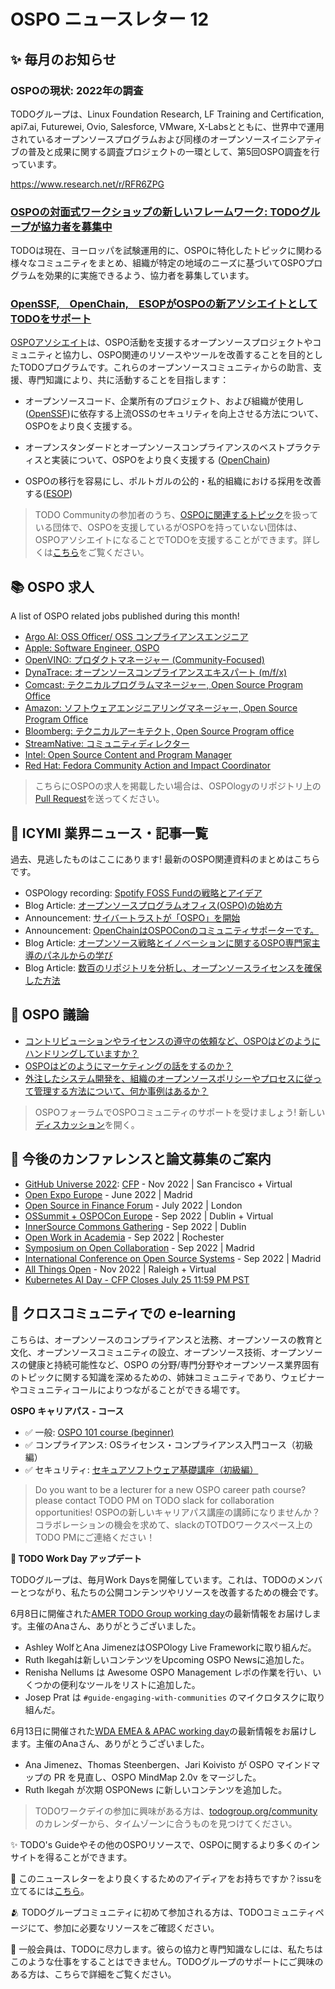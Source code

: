 # OSPO ニュースレター 12


## ✨ 毎月のお知らせ

### OSPOの現状: 2022年の調査

TODOグループは、Linux Foundation Research, LF Training and Certification, api7.ai, Futurewei, Ovio, Salesforce, VMware, X-Labsとともに、世界中で運用されているオープンソースプログラムおよび同様のオープンソースイニシアティブの普及と成果に関する調査プロジェクトの一環として、第5回OSPO調査を行っています。

https://www.research.net/r/RFR6ZPG

### [OSPOの対面式ワークショップの新しいフレームワーク: TODOグループが協力者を募集中](https://todogroup.org/blog/new-framework-in-person-ospo-workshops/)

TODOは現在、ヨーロッパを試験運用的に、OSPOに特化したトピックに関わる様々なコミュニティをまとめ、組織が特定の地域のニーズに基づいてOSPOプログラムを効果的に実施できるよう、協力者を募集しています。

### [OpenSSF,　OpenChain,　ESOPがOSPOの新アソシエイトとしてTODOをサポート](https://todogroup.org/associates/)

[OSPOアソシエイト](https://todogroup.org/associates/)は、OSPO活動を支援するオープンソースプロジェクトやコミュニティと協力し、OSPO関連のリソースやツールを改善することを目的としたTODOプログラムです。これらのオープンソースコミュニティからの助言、支援、専門知識により、共に活動することを目指します：

* オープンソースコード、企業所有のプロジェクト、および組織が使用し([OpenSSF](https://openssf.org/))に依存する上流OSSのセキュリティを向上させる方法について、OSPOをより良く支援する。

* オープンスタンダードとオープンソースコンプライアンスのベストプラクティスと実装について、OSPOをより良く支援する ([OpenChain](https://www.openchainproject.org/))


* OSPOの移行を容易にし、ポルトガルの公的・私的組織における採用を改善する([ESOP](https://www.esop.pt/en))

> TODO Communityの参加者のうち、[OSPOに関連するトピック](https://ospomindmap.todogroup.org/)を扱っている団体で、OSPOを支援しているがOSPOを持っていない団体は、OSPOアソシエイトになることでTODOを支援することができます。詳しくは[こちら](https://todogroup.org/associates/)をご覧ください。

## 📚 OSPO 求人

A list of OSPO related jobs published during this month!

* [Argo AI: OSS Officer/ OSS コンプライアンスエンジニア](https://boards.greenhouse.io/argo/jobs/4268272)
* [Apple: Software Engineer, OSPO](https://jobs.apple.com/en-us/details/200349858/software-engineer-ospo-open-source-program-office)
* [OpenVINO: プロダクトマネージャー (Community-Focused)](https://jobs.intel.com/ShowJob/Id/3393021/OpenVINO-Product-Manager-(Community-Focused))
* [DynaTrace: オープンソースコンプライアンスエキスパート (m/f/x)](https://careers.dynatrace.com/jobs/b70701ce-c8ba-49f6-af2b-d8adf1a6ee7a/)
* [Comcast: テクニカルプログラムマネージャー, Open Source Program Office](https://comcast.wd5.myworkdayjobs.com/Comcast_Careers/job/PA---Philadelphia-1800-Arch-St/Technical-Program-Manager--Open-Source-Program-Office_R335447)
* [Amazon: ソフトウェアエンジニアリングマネージャー, Open Source Program Office](https://www.amazon.jobs/en/jobs/2074411/software-engineering-manager-open-source-program-office-amazon-open-source-program-office)
* [Bloomberg: テクニカルアーキテクト, Open Source Program office](https://careers.bloomberg.com/job/detail/99235)
* [StreamNative: コミュニティディレクター](https://jobs.lever.co/stream-native/6d247c32-837b-430e-88ee-807f722dbaf7)
* [Intel: Open Source Content and Program Manager](https://jobs.intel.com/ShowJob/Id/3448727/Open-Source-Content-and-Program-Manager)
* [Red Hat: Fedora Community Action and Impact Coordinator](https://us-redhat.icims.com/jobs/91919/fedora-community-action-and-impact-coordinator/job)

> こちらにOSPOの求人を掲載したい場合は、OSPOlogyのリポジトリ上の[Pull Request](https://github.com/todogroup/ospology/tree/main/newsletter#how-to-contribute-to-osponews)を送ってください。


## 📌 ICYMI 業界ニュース・記事一覧

過去、見逃したものはここにあります! 最新のOSPO関連資料のまとめはこちらです。

* OSPOlogy recording: [Spotify FOSS Fundの戦略とアイデア](https://www.youtube.com/watch?v=JD4yGco_MGw) 
* Blog Article: [オープンソースプログラムオフィス(OSPO)の始め方](https://sourcecodecontrol.co/how-to-start-an-open-source-program-office-ospo/)
* Announcement: [サイバートラストが「OSPO」を開始](https://www.cybertrust.co.jp/pressrelease/2022/0623-ospo.html)
* Announcement: [OpenChainはOSPOConのコミュニティサポーターです。](https://www.openchainproject.org/featured/2022/06/26/ospocon-eu-2022)
* Blog Article: [オープンソース戦略とイノベーションに関するOSPO専門家主導のパネルからの学び](https://todogroup.org/blog/ospo-expert-led-webinar-learnings/)
* Blog Article: [数百のリポジトリを分析し、オープンソースライセンスを確保した方法](https://about.sourcegraph.com/blog/batch-changes-ospo)


## 🙋 OSPO 議論

* [コントリビューションやライセンスの遵守の依頼など、OSPOはどのようにハンドリングしていますか？](https://github.com/todogroup/ospology/discussions/139)
* [OSPOはどのようにマーケティングの話をするのか？](https://github.com/todogroup/ospology/discussions/140)
* [外注したシステム開発を、組織のオープンソースポリシーやプロセスに従って管理する方法について、何か事例はあるか？](https://github.com/todogroup/ospology/discussions/134)

> OSPOフォーラムでOSPOコミュニティのサポートを受けましょう! 新しい[ディスカッション](https://github.com/todogroup/ospology/discussions)を開く。

## 📎 今後のカンファレンスと論文募集のご案内

* [GitHub Universe 2022](https://www.githubuniverse.com/): [CFP](https://www.githubuniverse.com/call_for_speakers) - Nov 2022 | San Francisco + Virtual
* [Open Expo Europe](https://openexpoeurope.com/) - June 2022 | Madrid
* [Open Source in Finance Forum](https://events.linuxfoundation.org/open-source-finance-forum/) - July 2022 | London
* [OSSummit + OSPOCon Europe](https://events.linuxfoundation.org/open-source-summit-europe/) - Sep 2022 | Dublin + Virtual
* [InnerSource Commons Gathering](https://www.eventbrite.com/e/innersource-commons-gathering-sep-2022-dublin-tickets-370546573777) - Sep 2022 | Dublin
* [Open Work in Academia](https://openr.it/summit/) - Sep 2022 | Rochester
* [Symposium on Open Collaboration](https://opensym.org/) - Sep 2022 | Madrid
* [International Conference on Open Source Systems](https://oss2022.github.io/) - Sep 2022 | Madrid
* [All Things Open](https://2021.allthingsopen.org/) - Nov 2022 | Raleigh + Virtual
* [Kubernetes AI Day - CFP Closes July 25 11:59 PM PST](https://events.linuxfoundation.org/kubernetes-ai-day-north-america/program/cfp/)

## 🔭 クロスコミュニティでの e-learning

こちらは、オープンソースのコンプライアンスと法務、オープンソースの教育と文化、オープンソースコミュニティの設立、オープンソース技術、オープンソースの健康と持続可能性など、OSPO の分野/専門分野やオープンソース業界固有のトピックに関する知識を深めるための、姉妹コミュニティであり、ウェビナーやコミュニティコールによりつながることができる場です。

**OSPO キャリアパス - コース**

* ✅ 一般: [OSPO 101 course (beginner)](https://github.com/todogroup/ospo101)
* ✅ コンプライアンス: OSライセンス・コンプライアンス入門コース（初級編）
* ✅ セキュリティ: [セキュアソフトウェア基礎講座（初級編）](https://openssf.org/training/courses/)

> Do you want to be a lecturer for a new OSPO career path course? please contact TODO PM on TODO slack for collaboration opportunities!
OSPOの新しいキャリアパス講座の講師になりませんか？コラボレーションの機会を求めて、slackのTOTDOワークスペース上のTODO PMにご連絡ください！


**📝 TODO Work Day アップデート**

TODOグループは、毎月Work Daysを開催しています。これは、TODOのメンバーとつながり、私たちの公開コンテンツやリソースを改善するための機会です。

6月8日に開催された[AMER TODO Group working day](https://github.com/todogroup/work-day-activities)の最新情報をお届けします。主催のAnaさん、ありがとうございました。


* Ashley WolfとAna JimenezはOSPOlogy Live Frameworkに取り組んだ。
* Ruth Ikegahは新しいコンテンツをUpcoming OSPO Newsに追加した。
* Renisha Nellums は Awesome OSPO Management レポの作業を行い、いくつかの便利なツールをリストに追加した。
* Josep Prat は `#guide-engaging-with-communities` のマイクロタスクに取り組んだ。

6月13日に開催された[WDA EMEA & APAC working day](https://github.com/todogroup/work-day-activities)の最新情報をお届けします。主催のAnaさん、ありがとうございました。


* Ana Jimenez、Thomas Steenbergen、Jari Koivisto が OSPO マインドマップの PR を見直し、OSPO MindMap 2.0v をマージした。
* Ruth Ikegah が次期 OSPONews に新しいコンテンツを追加した。


> TODOワークデイの参加に興味がある方は、[todogroup.org/community](https://todogroup.org/community/)のカレンダーから、タイムゾーンに合うものを見つけてください。

✨ TODO's Guideやその他のOSPOリソースで、OSPOに関するより多くのインサイトを得ることができます。

🧐 このニュースレターをより良くするためのアイディアをお持ちですか？issuを立てるには[こちら](https://github.com/todogroup/ospology/issues)。

🫂 TODOグループコミュニティに初めて参加される方は、TODOコミュニティページにて、参加に必要なリソースをご確認ください。

💚 一般会員は、TODOに尽力します。彼らの協力と専門知識なしには、私たちはこのような仕事をすることはできません。TODOグループのサポートにご興味のある方は、こちらで詳細をご覧ください。

